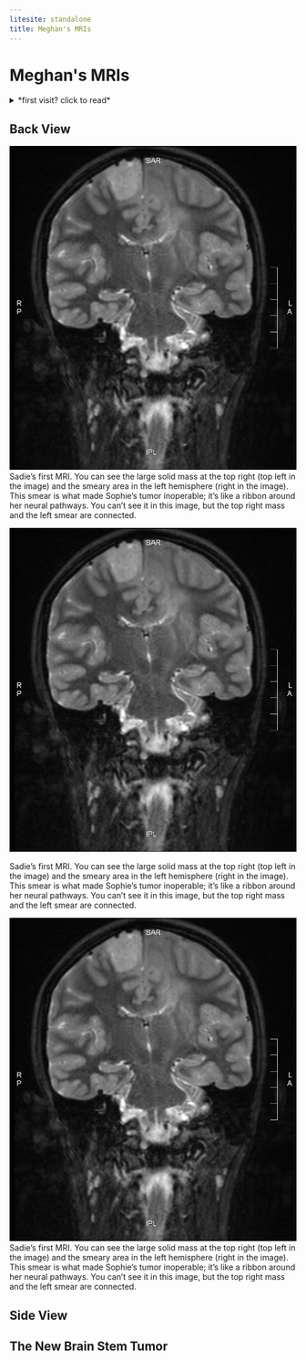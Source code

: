 ```yaml
---
litesite: standalone
title: Meghan's MRIs
---
```


# Meghan's MRIs

<details>
<summary>
*first visit? click to read*
</summary>

MRI images are flipped, meaning what you see on the left is actually on the right side of the brain and vice versa. We selected these images as carefully as we could, but they aren’t shots of exactly the same location in exactly the same position. Moreover, the images were taken on different equipment using different contrast fluids, which is why the tumor seems brighter on one image than on another. Last but not least, reading MRI images is an art and a science; we hope these images are helpful to you on your journey, but please don’t use them to draw conclusions about your own MRIs. You can click on each image for a larger view.

</details>

## Back View

<img src="MRI_1_s10i23_back.jpg" alt="Meghan’s initial MRI" /> Sadie’s first MRI. You can see the large solid mass at the top right (top left in the image) and the smeary area in the left hemisphere (right in the image). This smear is what made Sophie’s tumor inoperable; it’s like a ribbon around her neural pathways. You can’t see it in this image, but the top right mass and the left smear are connected.


<img src="MRI_1_s10i23_back.jpg" alt="Meghan’s initial MRI" />

Sadie’s first MRI. You can see the large solid mass at the top right (top left in the image) and the smeary area in the left hemisphere (right in the image). This smear is what made Sophie’s tumor inoperable; it’s like a ribbon around her neural pathways. You can’t see it in this image, but the top right mass and the left smear are connected.

<img src="MRI_1_s10i23_back.jpg" alt="Meghan’s initial MRI" />
Sadie’s first MRI. You can see the large solid mass at the top right (top left in the image) and the smeary area in the left hemisphere (right in the image). This smear is what made Sophie’s tumor inoperable; it’s like a ribbon around her neural pathways. You can’t see it in this image, but the top right mass and the left smear are connected.

## Side View

## The New Brain Stem Tumor